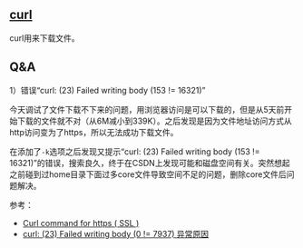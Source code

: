 ## [curl](https://curl.se/)

curl用来下载文件。

## Q&A

1）错误“curl: (23) Failed writing body (153 != 16321)”

今天调试了文件下载不下来的问题，用浏览器访问是可以下载的，但是从5天前开始下载的文件就不对（从6M减小到339K）。之后发现是因为文件地址访问方式从http访问变为了https，所以无法成功下载文件。

在添加了`-k`选项之后发现又提示“curl: (23) Failed writing body (153 != 16321)”的错误，搜索良久，终于在CSDN上发现可能和磁盘空间有关。突然想起之前碰到过home目录下面过多core文件导致空间不足的问题，删除core文件后问题解决。

参考：

- [Curl command for https ( SSL )](https://stackoverflow.com/questions/28927051/curl-command-for-https-ssl)
- [curl: (23) Failed writing body (0 != 7937) 异常原因](https://blog.csdn.net/lijian965644856/article/details/108339978)
